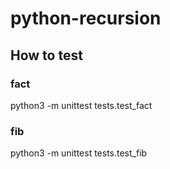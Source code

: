 # python-recursion

## How to test

### fact
python3 -m unittest tests.test_fact

### fib
python3 -m unittest tests.test_fib
